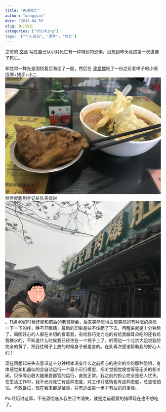```yaml
---
title: "再说死亡"
author: "wangyuan"
date: '2019-04-30'
slug: 关于死亡
categories: ["thinking"]
tags:  ["个人日记", "思考", "死亡"]
---
```

之前的 [文章](https://www.wangyuanfrank.com/post/2019/02/10/%E5%85%B3%E4%BA%8E%E6%AD%BB%E4%BA%A1/) 写过自己从小对死亡有一种特别的恐惧。没想到昨天竟然第一次遭遇了死亡。

和往常一样先是围绕着后海走了一圈，然后在 [我爱螺](http://www.dianping.com/shop/4273054)吃了一份之前老样子的小碗招牌+猪手+小二![小碗招牌+猪手外加一个小二](https://github.com/reticentfat/wangyuanfrank.com/raw/master/static/images/IMG_6397.jpg)然后就跑到李记排队买烧饼![李记排队买烧饼](https://github.com/reticentfat/wangyuanfrank.com/raw/master/static/images/IMG_6398_meitu_1.jpg)。11点40的时候还能和前后的老哥聊会，后来突然觉得血管突然的有种涨的感觉一下一下的疼，睁不开眼睛，最后的印象是站不住跪了下去。再醒来就是十分钟后了，周围好心的人都在关切的看着我，有给我巧克力吃的有给我糖耳朵吃的还有给我糖水的，不知道什么时候我已经坐在一个椅子上了。听旁边一个北京大姐说我脸完全的黄了，把我往椅子上放的时候身子都是直的。在此再次感谢帮助我的好心人们！

现在回想起来失去意识这十分钟根本没有什么之前担心的完全的空的那种恐惧，身体感觉和机器似的会自动运行一个最小可行模型，把听觉视觉嗅觉等等无关的都关闭，只保障心脏大脑重要器官的运行，直到正常。我之前的担心完全是杞人忧天。在生活工作中，我不光对死亡有这种态度，对工作对感情也有这种态度，总是怕怕怕，不敢尝试，现在看来都是扯淡，只有迈出第一步才有后边的事情。

Ps:经历过这事，不光酒彻底从我生活中消失，就是之前最爱的猪蹄现在也不想吃了。

